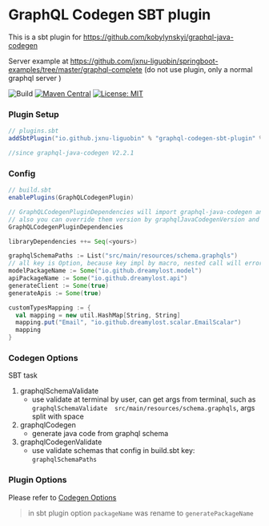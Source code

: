 # GraphQL Codegen SBT plugin #

This is a sbt plugin for https://github.com/kobylynskyi/graphql-java-codegen

Server example at https://github.com/jxnu-liguobin/springboot-examples/tree/master/graphql-complete (do not use plugin, only a normal graphql server )


![Build](https://github.com/kobylynskyi/graphql-java-codegen/workflows/Build/badge.svg)
[![Maven Central](https://maven-badges.herokuapp.com/maven-central/io.github.jxnu-liguobin/graphql-codegen-sbt-plugin/badge.svg)](https://maven-badges.herokuapp.com/maven-central/io.github.jxnu-liguobin/graphql-codegen-sbt-plugin)
[![License: MIT](https://img.shields.io/badge/License-MIT-yellow.svg)](https://opensource.org/licenses/MIT)


### Plugin Setup


```scala
// plugins.sbt
addSbtPlugin("io.github.jxnu-liguobin" % "graphql-codegen-sbt-plugin" % "<version>")

//since graphql-java-codegen V2.2.1
```

### Config


```scala
// build.sbt
enablePlugins(GraphQLCodegenPlugin)

// GraphQLCodegenPluginDependencies will import graphql-java-codegen and java validation-api
// also you can override them version by graphqlJavaCodegenVersion and javaxValidationApiVersion
GraphQLCodegenPluginDependencies

libraryDependencies ++= Seq(<yours>)

graphqlSchemaPaths := List("src/main/resources/schema.graphqls")
// all key is Option, because key impl by macro, nested call will error
modelPackageName := Some("io.github.dreamylost.model")
apiPackageName := Some("io.github.dreamylost.api")
generateClient := Some(true)
generateApis := Some(true)

customTypesMapping := {
  val mapping = new util.HashMap[String, String]
  mapping.put("Email", "io.github.dreamylost.scalar.EmailScalar")
  mapping
}
```

### Codegen Options


SBT task 

1. graphqlSchemaValidate          
    - use validate at terminal by user, can get args from terminal, such as `graphqlSchemaValidate  src/main/resources/schema.graphqls`, args split with space
2. graphqlCodegen                 
    - generate java code from graphql schema
3. graphqlCodegenValidate         
    - use validate schemas that config in build.sbt key: `graphqlSchemaPaths`


### Plugin Options


Please refer to [Codegen Options](../../docs/codegen-options.md)

> in sbt plugin option `packageName` was rename to `generatePackageName`


